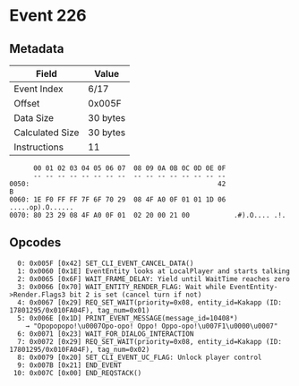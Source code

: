 # Event 226

## Metadata

| Field           | Value    |
|-----------------|----------|
| Event Index     | 6/17     |
| Offset          | 0x005F   |
| Data Size       | 30 bytes |
| Calculated Size | 30 bytes |
| Instructions    | 11       |

```
      00 01 02 03 04 05 06 07  08 09 0A 0B 0C 0D 0E 0F
      -- -- -- -- -- -- -- --  -- -- -- -- -- -- -- --
0050:                                               42                 B
0060: 1E F0 FF FF 7F 6F 70 29  08 4F A0 0F 01 01 1D 06  .....op).O......
0070: 80 23 29 08 4F A0 0F 01  02 20 00 21 00           .#).O.... .!.   
```

## Opcodes

```
  0: 0x005F [0x42] SET_CLI_EVENT_CANCEL_DATA()
  1: 0x0060 [0x1E] EventEntity looks at LocalPlayer and starts talking
  2: 0x0065 [0x6F] WAIT_FRAME_DELAY: Yield until WaitTime reaches zero
  3: 0x0066 [0x70] WAIT_ENTITY_RENDER_FLAG: Wait while EventEntity->Render.Flags3 bit 2 is set (cancel turn if not)
  4: 0x0067 [0x29] REQ_SET_WAIT(priority=0x08, entity_id=Kakapp (ID: 17801295/0x010FA04F), tag_num=0x01)
  5: 0x006E [0x1D] PRINT_EVENT_MESSAGE(message_id=10408*)
    → "Opopopopo!\u0007Opo-opo! Oppo! Oppo-opo!\u007F1\u0000\u0007"
  6: 0x0071 [0x23] WAIT_FOR_DIALOG_INTERACTION
  7: 0x0072 [0x29] REQ_SET_WAIT(priority=0x08, entity_id=Kakapp (ID: 17801295/0x010FA04F), tag_num=0x02)
  8: 0x0079 [0x20] SET_CLI_EVENT_UC_FLAG: Unlock player control
  9: 0x007B [0x21] END_EVENT
 10: 0x007C [0x00] END_REQSTACK()
```
